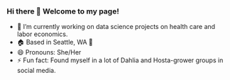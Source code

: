 ### Hi there 👋 Welcome to my page!

- 🔭 I’m currently working on data science projects on health care and labor economics.
- :house: Based in Seattle, WA :evergreen_tree:
- 😄 Pronouns: She/Her
- ⚡ Fun fact: Found myself in a lot of Dahlia and Hosta-grower groups in social media. 

<!--
**spnamingit/spnamingit** is a ✨ _special_ ✨ repository because its `README.md` (this file) appears on your GitHub profile.

- 🔭 I’m currently working on data science projects on health care and labor economics.
- :house: Based in Seattle, WA :evergreen_tree:
- 😄 Pronouns: She/Her
- ⚡ Fun fact: Found myself in a lot of Dahlia and Hosta-grower groups in social media. 
-->
